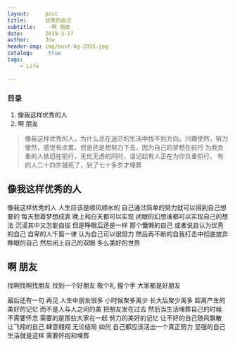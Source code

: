 ```yaml
---
layout:     post
title:      优秀的自己
subtitle:    -啊 朋友
date:       2019-3-17
author:     Jow
header-img: img/post-bg-2015.jpg
catalog: 	 true 
tags:
    - Life

---
```


### 目录
1. 像我这样优秀的人
2. 啊 朋友


> 像我这样优秀的人，为什么总在迷茫的生活中找不到方向，兴趣使然，努力使然，感觉有点累，但是还是想努力下去，因为自己的梦想在前行
> 为我负重的人依旧在前行，无忧无虑的同时，请记起有人正在为你负重前行。
> 有的人二十四岁就死了，到了七十多岁才埋葬

## 像我这样优秀的人
像我这样优秀的人 人生应该是顺风顺水的 自己通过简单的努力就可以得到自己想要的
每天想着梦想成真 晚上和白天都可以实现
闭眼的幻想谁都可以实现自己的想法
沉浸其中又怎能自拔
但是睁眼后还是一样
那个慵懒的自己
或者说自认为优秀的自己
自卑的人千篇一律 认为自己可以很努力
然后再不断的自我打击中彻底放弃睁眼的自己
然后闭上自己的双眼 多么美好的世界

## 啊 朋友
找啊找啊找朋友
找到一个好朋友
敬个礼
握个手
大家都是好朋友

最后还有一句 再见
人生中朋友很多 小时候聚多离少 长大后聚少离多
距离产生的美好的记忆
而不是人与人之间的美
把朋友发在过去
然后当生活埋葬自己的时候
不需要怀念
需要的是那些大家在一起 努力的美好的记忆
让不好的自己随风飘散 
让飞翔的自己 肆意翱翔
无论结局 如何 自己都应该活出一个真正努力 坚强的自己
生活就是这样 需要怀抱和埋葬

